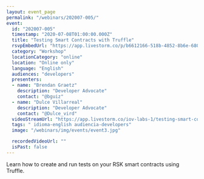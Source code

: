 ```yaml
---
layout: event_page
permalink: "/webinars/202007-005/"
event:
  id: "202007-005"
  timestamp: "2020-07-08T01:00:00.000Z"
  title: "Testing Smart Contracts with Truffle"
  rsvpEmbedUrl: "https://app.livestorm.co/p/b6612166-518b-4852-8b6e-6806923fe80d/form"
  category: "Workshop"
  locationCategory: "online"
  location: "Online only"
  language: "English"
  audiences: "developers"
  presenters:
  - name: "Brendan Graetz"
    description: "Developer Advocate"
    contact: "@bguiz"
  - name: "Dulce Villarreal"
    description: "Developer Advocate"
    contact: "@Dulce_vird"
  videoStreamUrl: "https://app.livestorm.co/iov-labs-1/testing-smart-contracts-with-truffle"
  tags: " idioma-english audiencia-developers"
  image: "/webinars/img/events/event3.jpg"

  recordedVideoUrl: ""
  isPast: false
---
```



Learn how to create and run tests on your RSK smart contracts using Truffle.

